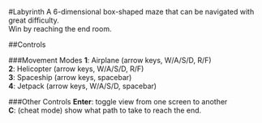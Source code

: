 #Labyrinth
A 6-dimensional box-shaped maze that can be navigated with great difficulty.  
Win by reaching the end room.

##Controls

###Movement Modes
**1**: Airplane (arrow keys, W/A/S/D, R/F)  
**2**: Helicopter (arrow keys, W/A/S/D, R/F)  
**3**: Spaceship (arrow keys, spacebar)  
**4**: Jetpack (arrow keys, W/A/S/D, spacebar)

###Other Controls
**Enter**: toggle view from one screen to another  
**C**: (cheat mode) show what path to take to reach the end.  